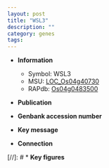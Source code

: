 ```yaml
---
layout: post
title: "WSL3"
description: ""
category: genes
tags: 
---
```


* **Information**  
    + Symbol: WSL3  
    + MSU: [LOC_Os04g40730](http://rice.uga.edu/cgi-bin/ORF_infopage.cgi?orf=LOC_Os04g40730)  
    + RAPdb: [Os04g0483500](http://rapdb.dna.affrc.go.jp/viewer/gbrowse_details/irgsp1?name=Os04g0483500)  

* **Publication**  

* **Genbank accession number**  

* **Key message**  

* **Connection**  

[//]: # * **Key figures**  


